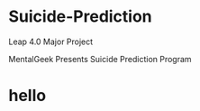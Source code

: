 # Suicide-Prediction
Leap 4.0 Major Project

MentalGeek Presents Suicide Prediction Program
<h1>hello </h1>
